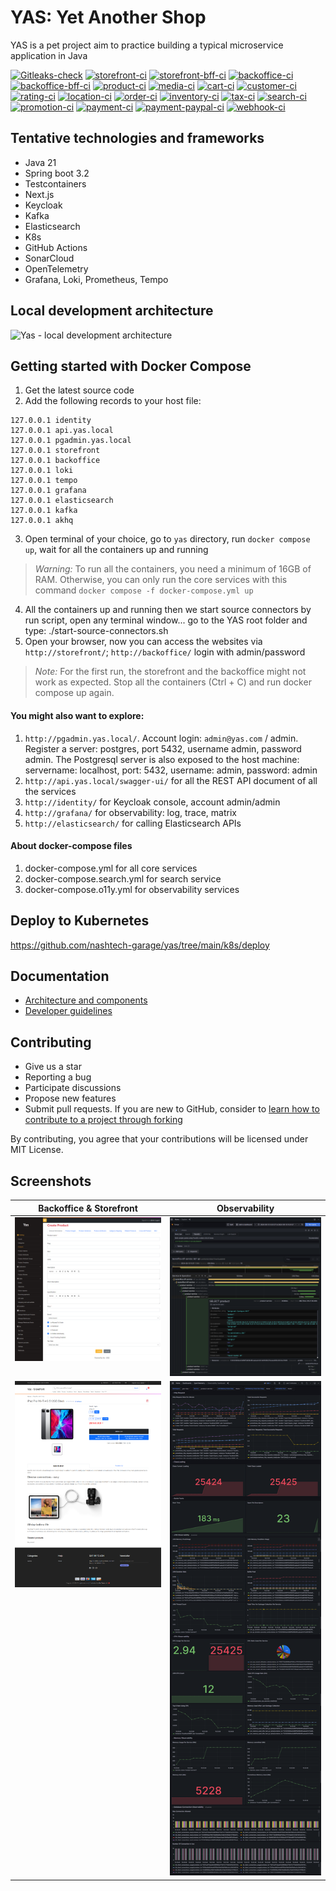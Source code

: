 # YAS: Yet Another Shop

YAS is a pet project aim to practice building a typical microservice application in Java

[![Gitleaks-check](https://github.com/nashtech-garage/yas/actions/workflows/gitleaks-check.yaml/badge.svg)](https://github.com/nashtech-garage/yas/actions/workflows/gitleaks-check.yaml)
[![storefront-ci](https://github.com/nashtech-garage/yas/actions/workflows/storefront-ci.yaml/badge.svg)](https://github.com/nashtech-garage/yas/actions/workflows/storefront-ci.yaml)
[![storefront-bff-ci](https://github.com/nashtech-garage/yas/actions/workflows/storefront-bff-ci.yaml/badge.svg)](https://github.com/nashtech-garage/yas/actions/workflows/storefront-bff-ci.yaml)
[![backoffice-ci](https://github.com/nashtech-garage/yas/actions/workflows/backoffice-ci.yaml/badge.svg)](https://github.com/nashtech-garage/yas/actions/workflows/backoffice-ci.yaml)
[![backoffice-bff-ci](https://github.com/nashtech-garage/yas/actions/workflows/backoffice-bff-ci.yaml/badge.svg)](https://github.com/nashtech-garage/yas/actions/workflows/backoffice-bff-ci.yaml)
[![product-ci](https://github.com/nashtech-garage/yas/actions/workflows/product-ci.yaml/badge.svg)](https://github.com/nashtech-garage/yas/actions/workflows/product-ci.yaml)
[![media-ci](https://github.com/nashtech-garage/yas/actions/workflows/media-ci.yaml/badge.svg)](https://github.com/nashtech-garage/yas/actions/workflows/media-ci.yaml)
[![cart-ci](https://github.com/nashtech-garage/yas/actions/workflows/cart-ci.yaml/badge.svg)](https://github.com/nashtech-garage/yas/actions/workflows/cart-ci.yaml)
[![customer-ci](https://github.com/nashtech-garage/yas/actions/workflows/customer-ci.yaml/badge.svg)](https://github.com/nashtech-garage/yas/actions/workflows/customer-ci.yaml)
[![rating-ci](https://github.com/nashtech-garage/yas/actions/workflows/rating-ci.yaml/badge.svg)](https://github.com/nashtech-garage/yas/actions/workflows/rating-ci.yaml)
[![location-ci](https://github.com/nashtech-garage/yas/actions/workflows/location-ci.yaml/badge.svg)](https://github.com/nashtech-garage/yas/actions/workflows/location-ci.yaml)
[![order-ci](https://github.com/nashtech-garage/yas/actions/workflows/order-ci.yaml/badge.svg)](https://github.com/nashtech-garage/yas/actions/workflows/order-ci.yaml)
[![inventory-ci](https://github.com/nashtech-garage/yas/actions/workflows/inventory-ci.yaml/badge.svg)](https://github.com/nashtech-garage/yas/actions/workflows/inventory-ci.yaml)
[![tax-ci](https://github.com/nashtech-garage/yas/actions/workflows/tax-ci.yaml/badge.svg)](https://github.com/nashtech-garage/yas/actions/workflows/tax-ci.yaml)
[![search-ci](https://github.com/nashtech-garage/yas/actions/workflows/search-ci.yaml/badge.svg)](https://github.com/nashtech-garage/yas/actions/workflows/search-ci.yaml)
[![promotion-ci](https://github.com/nashtech-garage/yas/actions/workflows/promotion-ci.yaml/badge.svg)](https://github.com/nashtech-garage/yas/actions/workflows/promotion-ci.yaml)
[![payment-ci](https://github.com/nashtech-garage/yas/actions/workflows/payment-ci.yaml/badge.svg)](https://github.com/nashtech-garage/yas/actions/workflows/payment-ci.yaml)
[![payment-paypal-ci](https://github.com/nashtech-garage/yas/actions/workflows/payment-paypal-ci.yaml/badge.svg)](https://github.com/nashtech-garage/yas/actions/workflows/payment-paypal-ci.yaml)
[![webhook-ci](https://github.com/nashtech-garage/yas/actions/workflows/webhook-ci.yaml/badge.svg)](https://github.com/nashtech-garage/yas/actions/workflows/webhook-ci.yaml)

## Tentative technologies and frameworks

- Java 21
- Spring boot 3.2
- Testcontainers
- Next.js
- Keycloak
- Kafka
- Elasticsearch
- K8s
- GitHub Actions
- SonarCloud
- OpenTelemetry
- Grafana, Loki, Prometheus, Tempo

## Local development architecture

![Yas - local development architecture](https://raw.githubusercontent.com/nashtech-garage/yas/main/yas-architecture-local.png)

## Getting started with Docker Compose

1. Get the latest source code
2. Add the following records to your host file: 
```
127.0.0.1 identity
127.0.0.1 api.yas.local
127.0.0.1 pgadmin.yas.local
127.0.0.1 storefront
127.0.0.1 backoffice
127.0.0.1 loki
127.0.0.1 tempo
127.0.0.1 grafana
127.0.0.1 elasticsearch
127.0.0.1 kafka
127.0.0.1 akhq
```
3. Open terminal of your choice, go to `yas` directory, run `docker compose up`, wait for all the containers up and running

> *_Warning:_* To run all the containers, you need a minimum of 16GB of RAM. Otherwise, you can only run the core services with this command `docker compose -f docker-compose.yml up`

4. All the containers up and running then we start source connectors by run script, open any terminal window... go to the YAS root folder and type: ./start-source-connectors.sh
5. Open your browser, now you can access the websites via `http://storefront/`; `http://backoffice/` login with admin/password

> *_Note:_* For the first run, the storefront and the backoffice might not work as expected. Stop all the containers (Ctrl + C) and run docker compose up again.

#### You might also want to explore:
1. `http://pgadmin.yas.local/`. Account login: `admin@yas.com` / admin. Register a server: postgres, port 5432, username admin, password admin. The Postgresql server is also exposed to the host machine: servername: localhost, port: 5432, username: admin, password: admin
2. `http://api.yas.local/swagger-ui/` for all the REST API document of all the services
3. `http://identity/` for Keycloak console, account admin/admin
4. `http://grafana/` for observability: log, trace, matrix
5. `http://elasticsearch/` for calling Elasticsearch APIs

#### About docker-compose files
1. docker-compose.yml for all core services
2. docker-compose.search.yml for search service
3. docker-compose.o11y.yml for observability services

## Deploy to Kubernetes
https://github.com/nashtech-garage/yas/tree/main/k8s/deploy

## Documentation
- [Architecture and components](https://github.com/nashtech-garage/yas/tree/main/docs)
- [Developer guidelines](https://github.com/nashtech-garage/yas/tree/main/docs/developer-guidelines.md)

## Contributing
- Give us a star
- Reporting a bug
- Participate discussions
- Propose new features
- Submit pull requests. If you are new to GitHub, consider to [learn how to contribute to a project through forking](https://docs.github.com/en/get-started/quickstart/contributing-to-projects)

By contributing, you agree that your contributions will be licensed under MIT License. 

## Screenshots

<table>
    <thead>
        <tr>
            <th>Backoffice &amp; Storefront</th>
            <th>Observability</th>
        </tr>
    </thead>
    <tbody>
        <tr valign="top">
            <td><img src="screenshots/yas-backoffice.png" alt="Yas Backoffice"/></td>
            <td><img src="screenshots/yas-grafana-tracing.png" alt="Yas Grafana Tracing"/></td>
        </tr>
        <tr valign="top">
            <td><img src="screenshots/yas-storefront.png" alt="Yas Storefront"/></td>
            <td><img src="screenshots/yas-grafana-metrics.png" alt="Yas Grafana Metrics"/></td>
        </tr>
    </tbody>
</table>
